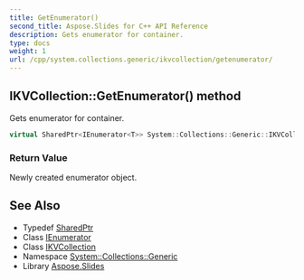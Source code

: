```yaml
---
title: GetEnumerator()
second_title: Aspose.Slides for C++ API Reference
description: Gets enumerator for container.
type: docs
weight: 1
url: /cpp/system.collections.generic/ikvcollection/getenumerator/
---
```

## IKVCollection::GetEnumerator() method


Gets enumerator for container.

```cpp
virtual SharedPtr<IEnumerator<T>> System::Collections::Generic::IKVCollection<T>::GetEnumerator() override=0
```


### Return Value

Newly created enumerator object.

## See Also

* Typedef [SharedPtr](../../system/sharedptr/)
* Class [IEnumerator](../ienumerator/)
* Class [IKVCollection](./)
* Namespace [System::Collections::Generic](../)
* Library [Aspose.Slides](../../)